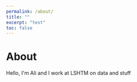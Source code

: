 ```yaml
---
permalink: /about/
title: ""
excerpt: "test"
toc: false
---
```


# About 

Hello, I'm Ali and I work at LSHTM on data and stuff
